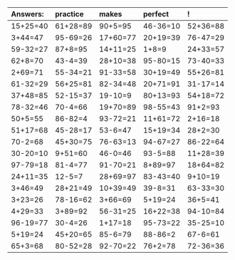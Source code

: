 | Answers: | practice | makes | perfect | ! |
| :--- | :--- | :--- | :--- | :--- |
| 15+25=40 | 61+28=89 | 90+5=95 | 46-36=10 | 52+36=88 | 
| 3+44=47 | 95-69=26 | 17+60=77 | 20+19=39 | 76-47=29 | 
| 59-32=27 | 87+8=95 | 14+11=25 | 1+8=9 | 24+33=57 | 
| 62+8=70 | 43-4=39 | 28+10=38 | 95-80=15 | 73-40=33 | 
| 2+69=71 | 55-34=21 | 91-33=58 | 30+19=49 | 55+26=81 | 
| 61-32=29 | 56+25=81 | 82-34=48 | 20+71=91 | 31-17=14 | 
| 37+48=85 | 52-15=37 | 19-10=9 | 80+13=93 | 54+18=72 | 
| 78-32=46 | 70-4=66 | 19+70=89 | 98-55=43 | 91+2=93 | 
| 50+5=55 | 86-82=4 | 93-72=21 | 11+61=72 | 2+16=18 | 
| 51+17=68 | 45-28=17 | 53-6=47 | 15+19=34 | 28+2=30 | 
| 70-2=68 | 45+30=75 | 76-63=13 | 94-67=27 | 86-22=64 | 
| 30-20=10 | 9+51=60 | 46-0=46 | 93-5=88 | 11+28=39 | 
| 97-79=18 | 81-4=77 | 91-70=21 | 8+89=97 | 18+64=82 | 
| 24+11=35 | 12-5=7 | 28+69=97 | 83-43=40 | 9+10=19 | 
| 3+46=49 | 28+21=49 | 10+39=49 | 39-8=31 | 63-33=30 | 
| 3+23=26 | 78-16=62 | 3+66=69 | 5+19=24 | 36+5=41 | 
| 4+29=33 | 3+89=92 | 56-31=25 | 16+22=38 | 94-10=84 | 
| 96-19=77 | 30-4=26 | 1+17=18 | 95-73=22 | 35-25=10 | 
| 5+19=24 | 45+20=65 | 85-6=79 | 88-86=2 | 67-6=61 | 
| 65+3=68 | 80-52=28 | 92-70=22 | 76+2=78 | 72-36=36 | 
